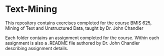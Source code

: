 # Text-Mining
This repository contains exercises completed for the course BMIS 625, Mining of Text and Unstructured Data, taught by Dr. John Chandler

Each folder contains an assignment completed for the course. Within each assignment is also a .README file authored by Dr. John Chandler describing assignment details.
